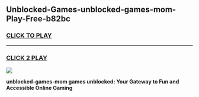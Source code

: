 
## Unblocked-Games-unblocked-games-mom-Play-Free-b82bc
<h3>
<a href="https://premium76.site?title=unblocked-games-mom&ref=22A">CLICK TO PLAY</a></h3>
<hr>

<h3>
<a href="https://premium76.site?title=unblocked-games-mom&ref=22A">CLICK 2 PLAY</a>
  
</h3>

<a href="https://premium76.site?title=unblocked-games-mom&ref=22A"><img src="https://clearcache.store/games.png"></a>


**unblocked-games-mom games unblocked: Your Gateway to Fun and Accessible Online Gaming**
